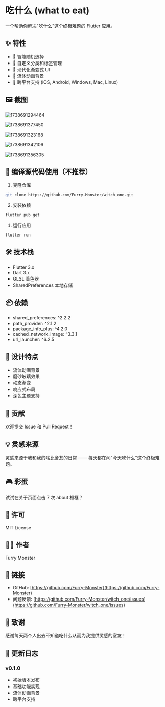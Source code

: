 # 吃什么 (what to eat)

一个帮助你解决"吃什么"这个终极难题的 Flutter 应用。

## ✨ 特性

- 🎲 智能随机选择
- 📝 自定义分类和标签管理
- 🎨 现代化渐变式 UI
- 🌈 流体动画背景
- 📱 跨平台支持 (iOS, Android, Windows, Mac, Linux)

## 🖼️ 截图

![1738691294464](image/README/1738691294464.png)

![1738691377450](image/README/1738691377450.png)

![1738691323168](image/README/1738691323168.png)

![1738691342106](image/README/1738691342106.png)

![1738691356305](image/README/1738691356305.png)

## 🚀 编译源代码使用（不推荐）

1. 克隆仓库

```bash
git clone https://github.com/Furry-Monster/witch_one.git
```

2. 安装依赖

```bash
flutter pub get
```

1. 运行应用

```bash
flutter run
```

## 🛠️ 技术栈

- Flutter 3.x
- Dart 3.x
- GLSL 着色器
- SharedPreferences 本地存储

## 📦 依赖

- shared_preferences: ^2.2.2
- path_provider: ^2.1.2
- package_info_plus: ^4.2.0
- cached_network_image: ^3.3.1
- url_launcher: ^6.2.5

## 🎨 设计特点

- 流体动画背景
- 磨砂玻璃效果
- 动态渐变
- 响应式布局
- 深色主题支持

## 🤝 贡献

欢迎提交 Issue 和 Pull Request！

## 💡 灵感来源

灵感来源于我和我的啥比舍友的日常 —— 每天都在问"今天吃什么"这个终极难题。

## 🎮 彩蛋

试试在关于页面点击 7 次 about 框框？

## 📄 许可

MIT License

## 👨‍💻 作者

Furry Monster

## 🔗 链接

- GitHub: [https://github.com/Furry-Monster](https://github.com/Furry-Monster)
- 问题反馈: [https://github.com/Furry-Monster/witch_one/issues](https://github.com/Furry-Monster/witch_one/issues)

## 🙏 致谢

感谢每天两个人出去不知道吃什么从而为我提供灵感的室友！

## 📝 更新日志

### v0.1.0

- 初始版本发布
- 基础功能实现
- 流体动画背景
- 跨平台支持
